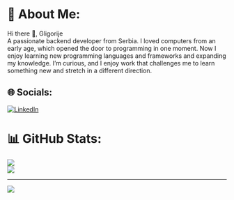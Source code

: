 # 💫 About Me:
Hi there 👋, Gligorije<br>A passionate backend developer from Serbia.
I loved computers from an early age, which opened the door to programming in one moment. Now I enjoy learning new programming languages and frameworks and expanding my knowledge. I’m curious, and I enjoy work that challenges me to learn something new and stretch in a different direction.

## 🌐 Socials:
[![LinkedIn](https://img.shields.io/badge/LinkedIn-%230077B5.svg?logo=linkedin&logoColor=white)](https://linkedin.com/in/gligorije-petrović-b25bb5247) 

# 📊 GitHub Stats:
![](https://github-readme-stats.vercel.app/api?username=usamplazo&theme=dark&hide_border=false&include_all_commits=false&count_private=false)<br/>
![](https://github-readme-stats.vercel.app/api/top-langs/?username=usamplazo&theme=dark&hide_border=false&include_all_commits=false&count_private=false&layout=compact)

---
[![](https://visitcount.itsvg.in/api?id=usamplazo&icon=0&color=1)](https://visitcount.itsvg.in)
